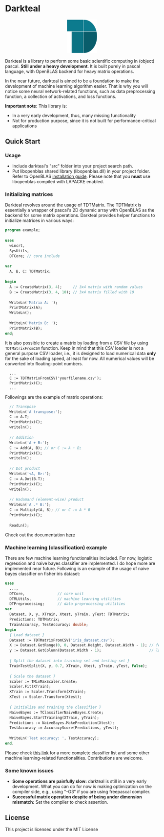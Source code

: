 # Darkteal

<p align="center">
  <img src="logo.png" alt="logo" width="100"/>
<p>

Darkteal is a library to perform some basic scientific computing in (object) pascal. **Still under a heavy development**. It is built purely in pascal language, with OpenBLAS backend for heavy matrix operations.

In the near future, darkteal is aimed to be a foundation to make the development of machine learning algorithm easier. That is why you will notice some neural network-related functions, such as data preprocessing function, a collection of activations, and loss functions.

**Important note:** This library is:
- In a very early development, thus, many missing functionality
- Not for production purpose, since it is not built for performance-critical applications

## Quick Start

### Usage
- Include darkteal's "src" folder into your project search path.
- Put libopenblas shared library (libopenblas.dll) in your project folder. Refer to OpenBLAS [installation guide](https://github.com/xianyi/OpenBLAS/wiki/Installation-Guide). Please note that you **must** use libopenblas compiled with LAPACKE enabled.

### Initializing matrices
Darkteal revolves around the usage of TDTMatrix. The TDTMatrix is essentially a wrapper of pascal's 2D dynamic array with OpenBLAS as the backend for some matrix operations. Darkteal provides helper functions to initialize matrices in various ways:
```pascal
program example;

uses
  wincrt,
  SysUtils,
  DTCore; // core include

var
  A, B, C: TDTMatrix;

begin
  A := CreateMatrix(3, 4);     // 3x4 matrix with random values
  B := CreateMatrix(3, 4, 10); // 3x4 matrix filled with 10

  WriteLn('Matrix A: ');
  PrintMatrix(A);
  WriteLn();

  WriteLn('Matrix B: ');
  PrintMatrix(B);
end;
```

It is also possible to create a matrix by loading from a CSV file by using ```TDTMatrixFromCSV``` function. Keep in mind that this CSV loader is not a general purpose CSV loader, i.e., it is designed to load numerical data **only** for the sake of loading speed, at least for now. All numerical values will be converted into floating-point numbers.
```pascalWriteLn(Xtrain.Height);
  ...
  C := TDTMatrixFromCSV('yourfilename.csv');
  PrintMatrix(C);
  ...
```

Followings are the example of matrix operations:
```pascal
  // Transpose
  WriteLn('A transpose:');
  C := A.T;
  PrintMatrix(C);
  writeln();

  // Addition
  WriteLn('A + B:');
  C := Add(A, B); // or C := A + B;
  PrintMatrix(C);
  writeln();

  // Dot product
  WriteLn('<A, B>:');
  C := A.Dot(B.T);
  PrintMatrix(C);
  writeln();

  // Hadamard (element-wise) product
  WriteLn('A .* B:');
  C := Multiply(A, B); // or C := A * B
  PrintMatrix(C);

  ReadLn();  
```
Check out the documentation [here](https://ariaghora.github.io/darkteal/docs/)

### Machine learning (classification) example
There are few machine learning functionalities included. For now, logistic regression and naive bayes classifier are implemented. I do hope more are implemented near future. Following is an example of the usage of naive bayes classifier on fisher iris dataset:
```pascal
uses
  ..., 
  DTCore,               // core unit
  DTMLUtils,            // machine learning utilities
  DTPreprocessing;      // data preprocessing utilities
var
  Dataset, X, y, XTrain, Xtest, yTrain, yTest: TDTMatrix;
  Predictions: TDTMatrix;
  TrainAccuracy, TestAccuracy: double;
begin
  { Load dataset }
  Dataset := TDTMatrixFromCSV('iris_dataset.csv');
  X := Dataset.GetRange(0, 0, Dataset.Height, Dataset.Width - 1); // features
  y := Dataset.GetColumn(Dataset.Width - 1);                      // label

  { Split the dataset into training set and testing set }
  TrainTestSplit(X, y, 0.7, XTrain, Xtest, yTrain, yTest, False);

  { Scale the dataset }
  Scaler := TMinMaxScaler.Create;
  Scaler.Fit(XTrain);
  XTrain := Scaler.Transform(XTrain);
  XTest := Scaler.Transform(Xtest);

  { Initialize and training the classifier }
  NaiveBayes := TClassifierNaiveBayes.Create;
  NaiveBayes.StartTraining(XTrain, yTrain);
  Predictions := NaiveBayes.MakePrediction(Xtest);
  TestAccuracy := AccuracyScore(Predictions, yTest); 

  WriteLn('Test accuracy: ', TestAccuracy);
end.
```
Please check [this link](https://ariaghora.github.io/darkteal/docs/DTMLUtils.html) for a more complete classifier list and some other machine learning-related functionalities. Contributions are welcome.

### Some known issues
- **Some operations are painfully slow:** darkteal is still in a very early development. What you can do for now is making optimization on the compiler side, e.g., using "-O3" if you are using freepascal compiler.
- **Successful matrix operation despite of being under dimension mismatch:** Set the compiler to check assertion.

## License
This project is licensed under the MIT License
